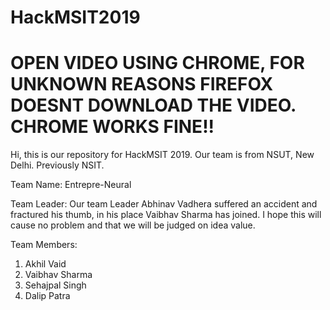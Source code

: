 # HackMSIT2019

# OPEN VIDEO USING CHROME, FOR UNKNOWN REASONS FIREFOX DOESNT DOWNLOAD THE VIDEO. CHROME WORKS FINE!!

Hi, this is our repository for HackMSIT 2019. Our team is from NSUT, New Delhi. Previously NSIT.

Team Name: Entrepre-Neural

Team Leader: Our team Leader Abhinav Vadhera suffered an accident and fractured his thumb, in his place Vaibhav Sharma has joined. I hope this will cause no problem and that we will be judged on idea value.

Team Members:

1. Akhil Vaid
2. Vaibhav Sharma
3. Sehajpal Singh 
4. Dalip Patra
